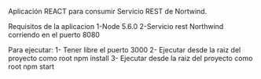 Aplicación REACT para consumir Servicio REST de Nortwind. 

Requisitos de la aplicacion
1-Node 5.6.0
2-Servicio rest Northwind corriendo en el puerto 8080

Para ejecutar:
1- Tener libre el puerto 3000
2- Ejecutar desde la raiz del proyecto como root 
npm install
3- Ejecutar desde la raiz del proyecto como root
npm start


